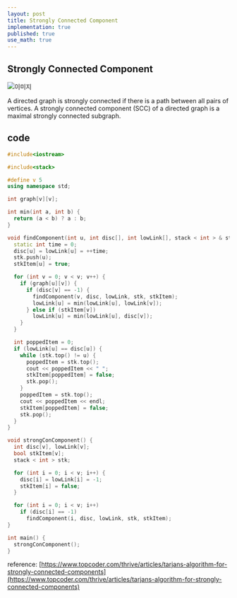 ```yaml
---
layout: post
title: Strongly Connected Component
implementation: true
published: true
use_math: true
---
```


## Strongly Connected Component

![이미지](https://images.contentful.com/piwi0eufbb2g/15p4U9s2ie9Md3PcGMIs3P/34dcbfcb2ee2483a67a8f2924227f734/image.png)

A directed graph is strongly connected if there is a path between all pairs of vertices. A strongly connected component (SCC) of a directed graph is a maximal strongly connected subgraph.


## code

```c++
#include<iostream>

#include<stack>

#define v 5
using namespace std;

int graph[v][v];

int min(int a, int b) {
  return (a < b) ? a : b;
}

void findComponent(int u, int disc[], int lowLink[], stack < int > & stk, bool stkItem[]) {
  static int time = 0;
  disc[u] = lowLink[u] = ++time;
  stk.push(u);
  stkItem[u] = true;

  for (int v = 0; v < v; v++) {
    if (graph[u][v]) {
      if (disc[v] == -1) {
        findComponent(v, disc, lowLink, stk, stkItem);
        lowLink[u] = min(lowLink[u], lowLink[v]);
      } else if (stkItem[v])
        lowLink[u] = min(lowLink[u], disc[v]);
    }
  }

  int poppedItem = 0;
  if (lowLink[u] == disc[u]) {
    while (stk.top() != u) {
      poppedItem = stk.top();
      cout << poppedItem << " ";
      stkItem[poppedItem] = false;
      stk.pop();
    }
    poppedItem = stk.top();
    cout << poppedItem << endl;
    stkItem[poppedItem] = false;
    stk.pop();
  }
}

void strongConComponent() {
  int disc[v], lowLink[v];
  bool stkItem[v];
  stack < int > stk;

  for (int i = 0; i < v; i++) {
    disc[i] = lowLink[i] = -1;
    stkItem[i] = false;
  }

  for (int i = 0; i < v; i++)
    if (disc[i] == -1)
      findComponent(i, disc, lowLink, stk, stkItem);
}

int main() {
  strongConComponent();
}
```

reference: [https://www.topcoder.com/thrive/articles/tarjans-algorithm-for-strongly-connected-components](https://www.topcoder.com/thrive/articles/tarjans-algorithm-for-strongly-connected-components)